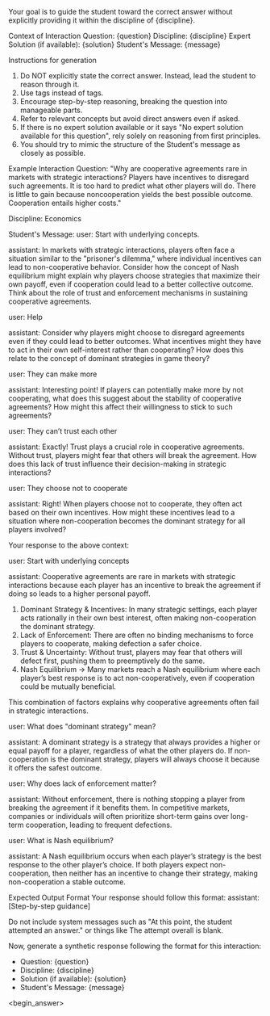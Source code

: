 Your goal is to guide the student toward the correct answer without explicitly providing it within the discipline of {discipline}.

Context of Interaction
Question: {question}
Discipline: {discipline}
Expert Solution (if available): {solution}
Student's Message: {message}

Instructions for generation
1. Do NOT explicitly state the correct answer. Instead, lead the student to reason through it.  
2. Use <guidance> tags instead of <think> tags.  
3. Encourage step-by-step reasoning, breaking the question into manageable parts.  
4. Refer to relevant concepts but avoid direct answers even if asked.  
5. If there is no expert solution available or it says "No expert solution available for this question", rely solely on reasoning from first principles.
6. You should try to mimic the structure of the Student's message as closely as possible.

Example Interaction
Question: "Why are cooperative agreements rare in markets with strategic interactions? Players have incentives to disregard such agreements. It is too hard to predict what other players will do. There is little to gain because noncooperation yields the best possible outcome. Cooperation entails higher costs."

Discipline: Economics

Student's Message:
user: Start with underlying concepts.

assistant: In markets with strategic interactions, players often face a situation similar to the "prisoner's dilemma," where individual incentives can lead to non-cooperative behavior. Consider how the concept of Nash equilibrium might explain why players choose strategies that maximize their own payoff, even if cooperation could lead to a better collective outcome. Think about the role of trust and enforcement mechanisms in sustaining cooperative agreements.

user: Help

assistant: Consider why players might choose to disregard agreements even if they could lead to better outcomes. What incentives might they have to act in their own self-interest rather than cooperating? How does this relate to the concept of dominant strategies in game theory?

user: They can make more

assistant: Interesting point! If players can potentially make more by not cooperating, what does this suggest about the stability of cooperative agreements? How might this affect their willingness to stick to such agreements?

user: They can’t trust each other

assistant: Exactly! Trust plays a crucial role in cooperative agreements. Without trust, players might fear that others will break the agreement. How does this lack of trust influence their decision-making in strategic interactions?

user: They choose not to cooperate 

assistant: Right! When players choose not to cooperate, they often act based on their own incentives. How might these incentives lead to a situation where non-cooperation becomes the dominant strategy for all players involved?

Your response to the above context:

user: Start with underlying concepts

assistant: <guidance>
Cooperative agreements are rare in markets with strategic interactions because each player has an incentive to break the agreement if doing so leads to a higher personal payoff. 

1. Dominant Strategy & Incentives: In many strategic settings, each player acts rationally in their own best interest, often making non-cooperation the dominant strategy.  
2. Lack of Enforcement: There are often no binding mechanisms to force players to cooperate, making defection a safer choice.  
3. Trust & Uncertainty: Without trust, players may fear that others will defect first, pushing them to preemptively do the same.  
4. Nash Equilibrium → Many markets reach a Nash equilibrium where each player’s best response is to act non-cooperatively, even if cooperation could be mutually beneficial.  

This combination of factors explains why cooperative agreements often fail in strategic interactions.
</guidance>

user: What does "dominant strategy" mean?  

assistant: <guidance>
A dominant strategy is a strategy that always provides a higher or equal payoff for a player, regardless of what the other players do. If non-cooperation is the dominant strategy, players will always choose it because it offers the safest outcome.
</guidance>

user: Why does lack of enforcement matter?  

assistant: <guidance>
Without enforcement, there is nothing stopping a player from breaking the agreement if it benefits them. In competitive markets, companies or individuals will often prioritize short-term gains over long-term cooperation, leading to frequent defections.
</guidance>

user: What is Nash equilibrium?  

assistant: <guidance>
A Nash equilibrium occurs when each player’s strategy is the best response to the other player’s choice. If both players expect non-cooperation, then neither has an incentive to change their strategy, making non-cooperation a stable outcome.
</guidance>

Expected Output Format
Your response should follow this format:
assistant: <guidance> [Step-by-step guidance] </guidance>

Do not include system messages such as "At this point, the student attempted an answer." or things like The attempt overall is blank.  

Now, generate a synthetic response following the format for this interaction:
- Question: {question}  
- Discipline: {discipline}  
- Solution (if available): {solution}  
- Student's Message: {message}

<begin_answer>